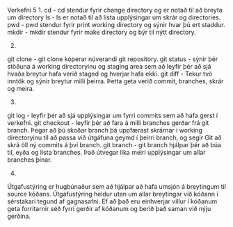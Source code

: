Verkefni 5
1.
 cd - cd stendur fyrir change directory og er notað til að breyta um directory
 ls - ls er notað til að lista upplýsingar um skrár og directories.
 pwd - pwd stendur fyrir print working directory og sýnir hvar þú ert staddur.
 mkdir - mkdir stendur fyrir make directory og býr til nýtt directory.

2.
 git clone - git clone kóperar núverandi git repository.
 git status - sýnir þér stöðuna á working directoryinu og staging area sem að leyfir þér að sjá hvaða breytur hafa verið staged og hverjar hafa ekki.
 git diff - Tekur tvö inntök og sýnir breytur milli þeirra. Þetta geta verið commit, branches, skrár og meira.

3.
 git log - leyfir þér að sjá upplýsingar um fyrri commits sem að hafa gerst í verkefni.
 git checkout - leyfir þér að fara á milli branches gerðar frá git branch. Þegar að þú skoðar branch þá uppfærast skrárnar í working directoryinu til að passa við útgáfuna geymd í þeirri branch, og segir Git að skrá öll ný commits á því branch.
 git branch - git branch hjálpar þér að búa til, eyða og lista branches. Það útvegar líka meiri upplýsingar um allar branches þínar.

4.
 Útgafustýring er hugbúnaður sem að hjálpar að hafa umsjón á breytingum til source kóðans. Útgáfustýring heldur utan um allar breytingar við kóðann í sérstakari tegund af gagnasafni. Ef að það eru einhverjar villur í kóðanum geta forritarnir séð fyrri gerðir af kóðanum og berið það saman við nýju gerðina.
 